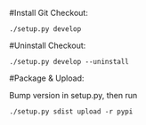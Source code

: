 #Install Git Checkout:
	
	./setup.py develop

#Uninstall Checkout:

	./setup.py develop --uninstall

#Package & Upload:

Bump version in setup.py, then run
	
	./setup.py sdist upload -r pypi


	
